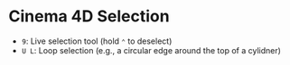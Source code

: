 # Cinema 4D Selection

- `9`: Live selection tool (hold `⌃` to deselect)
- `U L`: Loop selection (e.g., a circular edge around the top of a cylidner)
